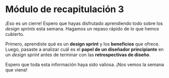 # Módulo de recapitulación 3

¡Eso es un cierre! Espero que hayas disfrutado aprendiendo todo sobre los *design sprints* esta semana. Hagamos un repaso rápido de lo que hemos cubierto.

Primero, aprendiste qué es un **design sprint** y los **beneficios** que ofrece. Luego, pasaste a analizar cuál es el **papel de un diseñador principiante** en un *design sprint* antes de terminar con las **retrospectivas de diseño**.

Espero que toda esta información haya sido valiosa. ¡Nos vemos la semana que viene!
